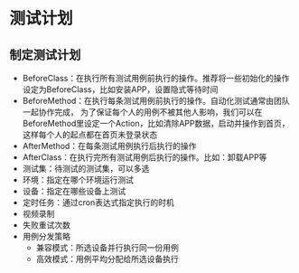 # 测试计划

## 制定测试计划
* BeforeClass：在执行所有测试用例前执行的操作。推荐将一些初始化的操作设定为BeforeClass，比如安装APP，设置隐式等待时间
* BeforeMethod：在执行每条测试用例前执行的操作。自动化测试通常由团队一起协作完成，
为了保证每个人的用例不被其他人影响，我们可以在BeforeMethod里设定一个Action，比如清除APP数据，启动并操作到首页，这样每个人的起点都在首页未登录状态
* AfterMethod：在每条测试用例执行后执行的操作
* AfterClass：在执行完所有测试用例后执行的操作。比如：卸载APP等
* 测试集：待测试的测试集，可以多选
* 环境：指定在哪个环境运行测试
* 设备：指定在哪些设备上测试
* 定时任务：通过cron表达式指定执行的时机
* 视频录制
* 失败重试次数
* 用例分发策略
  * 兼容模式：所选设备并行执行同一份用例
  * 高效模式：用例平均分配给所选设备执行